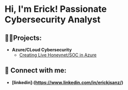 <h1>Hi, I'm Erick! 
Passionate Cybersecurity Analyst </h1>

<h2>👨‍💻Projects:</h2>

- <b> Azure/CLoud Cybersecurity </b>
  - [Creating Live Honeynet/SOC in Azure](https://github.com/erickjsanz/Cloud-Honeypot)

<h2> 🤳 Connect with me:</h2>

- <b> [linkedin]:(https://www.linkedin.com/in/erickjsanz/) </b>
